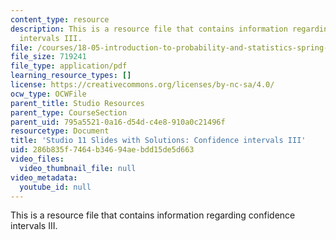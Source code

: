 ```yaml
---
content_type: resource
description: This is a resource file that contains information regarding confidence
  intervals III.
file: /courses/18-05-introduction-to-probability-and-statistics-spring-2014/286b835f7464b34694aebdd15de5d663_MIT18_05S14_studio11slides.pdf
file_size: 719241
file_type: application/pdf
learning_resource_types: []
license: https://creativecommons.org/licenses/by-nc-sa/4.0/
ocw_type: OCWFile
parent_title: Studio Resources
parent_type: CourseSection
parent_uid: 795a5521-0a16-d54d-c4e8-910a0c21496f
resourcetype: Document
title: 'Studio 11 Slides with Solutions: Confidence intervals III'
uid: 286b835f-7464-b346-94ae-bdd15de5d663
video_files:
  video_thumbnail_file: null
video_metadata:
  youtube_id: null
---
```

This is a resource file that contains information regarding confidence intervals III.